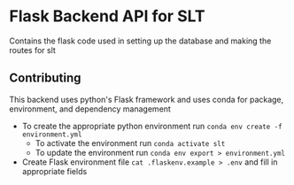 # Flask Backend API for SLT
Contains the flask code used in setting up the database and making the routes for slt

## Contributing
This backend uses python's Flask framework and uses conda for package, environment, and dependency management
- To create the appropriate python environment run `conda env create -f environment.yml`
	- To activate the environment run `conda activate slt`
	- To update the environment run `conda env export > environment.yml`
- Create Flask environment file `cat .flaskenv.example > .env` and fill in appropriate fields
